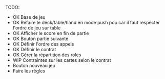 TODO:

- OK Base de jeu
- OK Refaire le deck/table/hand en mode push pop car il faut respecter l'ordre de jeu sur table
- OK Afficher le score en fin de partie
- OK Bouton partie suivante
- OK Définir l'ordre des appels
- OK Définir le contrat
- OK Gérer la répartition des roles
- WIP Contraintes sur les cartes selon le contrat
- Bouton nouveau jeu
- Faire les règles
